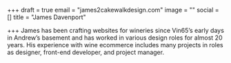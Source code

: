 +++
draft = true
email = "james2cakewalkdesign.com"
image = ""
social = []
title = "James Davenport"

+++
James has been crafting websites for wineries since Vin65’s early days in Andrew’s basement and has worked in various design roles for almost 20 years. His experience with wine ecommerce includes many projects in roles as designer, front-end developer, and project manager.